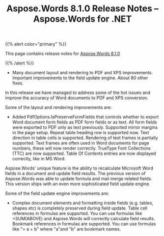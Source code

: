 ﻿---
title: Aspose.Words 8.1.0 Release Notes – Aspose.Words for .NET
articleTitle: Aspose.Words 8.1.0 Release Notes
linktitle: Aspose.Words 8.1.0 Release Notes
description: "Aspose.Words 8.1.0 Release Notes – learn about the latest updates and fixes."
type: docs
weight: 90
url: /net/aspose-words-8-1-0-release-notes/
---

{{% alert color="primary" %}}

This page contains release notes for [Aspose.Words 8.1.0](https://downloads.aspose.com/words/net/new-releases/aspose.words-8.1.0/)

{{% /alert %}}

- Many document layout and rendering to PDF and XPS improvements.
  Important improvements to the field update engine. 
  About 80 other fixes. 

In this release we have managed to address some of the hot issues and improve the accuracy of Word documents to PDF and XPS conversion. 

Some of the layout and rendering improvements are:

- Added PdfOptions.IsPreserveFormFields that controls whether to export Word document form fields as PDF form fields or as text. All form fields were exported to PDF only as text previously.
  Supported mirror margins in the page setup. 
  Repeat table heading row is supported now. 
  Text direction in table cells is supported. 
  Rendering of text frames is partially supported. Text frames are often used in Word documents for page numbers, these will now render correctly. 
  TrueType Font Collections (TTC) are now supported. 
  Table Of Contents entries are now displayed correctly, like in MS Word. 

Aspose.Words' unique feature is the ability to recalculate Microsoft Word fields in a document and update field results. The previous version of Aspose.Words was able to update formula and mail merge related fields. This version ships with an even more sophisticated field update engine. 

Some of the field update engine improvements are:

- Complex document elements and formatting inside fields (e.g. tables, shapes etc) is completely preserved during field update.
  Table cell references in formulas are supported. You can use formulas like =SUM(ABOVE) and Aspose.Words will correctly calculate field results. 
  Bookmark references in formulas are supported. You can use formulas like "= a + b" where "a"and "b" are bookmark names. 
